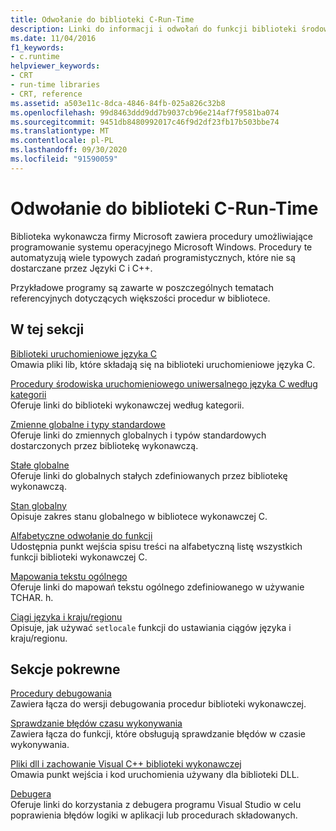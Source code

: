 ```yaml
---
title: Odwołanie do biblioteki C-Run-Time
description: Linki do informacji i odwołań do funkcji biblioteki środowiska uruchomieniowego języka Microsoft C.
ms.date: 11/04/2016
f1_keywords:
- c.runtime
helpviewer_keywords:
- CRT
- run-time libraries
- CRT, reference
ms.assetid: a503e11c-8dca-4846-84fb-025a826c32b8
ms.openlocfilehash: 99d8463ddd9dd7b9037cb96e214af7f9581ba074
ms.sourcegitcommit: 9451db8480992017c46f9d2df23fb17b503bbe74
ms.translationtype: MT
ms.contentlocale: pl-PL
ms.lasthandoff: 09/30/2020
ms.locfileid: "91590059"
---
```

# <a name="c-run-time-library-reference"></a>Odwołanie do biblioteki C-Run-Time

Biblioteka wykonawcza firmy Microsoft zawiera procedury umożliwiające programowanie systemu operacyjnego Microsoft Windows. Procedury te automatyzują wiele typowych zadań programistycznych, które nie są dostarczane przez Języki C i C++.

Przykładowe programy są zawarte w poszczególnych tematach referencyjnych dotyczących większości procedur w bibliotece.

## <a name="in-this-section"></a>W tej sekcji

[Biblioteki uruchomieniowe języka C](crt-library-features.md)\
Omawia pliki lib, które składają się na biblioteki uruchomieniowe języka C.

[Procedury środowiska uruchomieniowego uniwersalnego języka C według kategorii](run-time-routines-by-category.md)\
Oferuje linki do biblioteki wykonawczej według kategorii.

[Zmienne globalne i typy standardowe](global-variables-and-standard-types.md)\
Oferuje linki do zmiennych globalnych i typów standardowych dostarczonych przez bibliotekę wykonawczą.

[Stałe globalne](global-constants.md)\
Oferuje linki do globalnych stałych zdefiniowanych przez bibliotekę wykonawczą.

[Stan globalny](global-state.md)\
Opisuje zakres stanu globalnego w bibliotece wykonawczej C.

[Alfabetyczne odwołanie do funkcji](reference/crt-alphabetical-function-reference.md)\
Udostępnia punkt wejścia spisu treści na alfabetyczną listę wszystkich funkcji biblioteki wykonawczej C.

[Mapowania tekstu ogólnego](generic-text-mappings.md)\
Oferuje linki do mapowań tekstu ogólnego zdefiniowanego w używanie TCHAR. h.

[Ciągi języka i kraju/regionu](locale-names-languages-and-country-region-strings.md)\
Opisuje, jak używać `setlocale` funkcji do ustawiania ciągów języka i kraju/regionu.

## <a name="related-sections"></a>Sekcje pokrewne

[Procedury debugowania](debug-routines.md)\
Zawiera łącza do wersji debugowania procedur biblioteki wykonawczej.

[Sprawdzanie błędów czasu wykonywania](run-time-error-checking.md)\
Zawiera łącza do funkcji, które obsługują sprawdzanie błędów w czasie wykonywania.

[Pliki dll i zachowanie Visual C++ biblioteki wykonawczej](../build/run-time-library-behavior.md)\
Omawia punkt wejścia i kod uruchomienia używany dla biblioteki DLL.

[Debugera](/visualstudio/debugger/debugging-in-visual-studio)\
Oferuje linki do korzystania z debugera programu Visual Studio w celu poprawienia błędów logiki w aplikacji lub procedurach składowanych.

